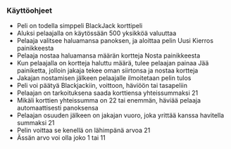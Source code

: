﻿### Käyttöohjeet

- Peli on todella simppeli BlackJack korttipeli
- Aluksi pelaajalla on käytössään 500 yksikköä valuuttaa
- Pelaaja valitsee haluamansa panoksen, ja aloittaa pelin Uusi Kierros painikkeesta
- Pelaaja nostaa haluamansa määrän kortteja Nosta painikkeesta
- Kun pelaajalla on kortteja haluttu määrä, tulee pelaajan painaa Jää painiketta, jolloin jakaja tekee oman siirtonsa ja nostaa kortteja
- Jakajan nostamisen jälkeen pelaajalle ilmoitetaan pelin tulos
- Peli voi päätyä Blackjackiin, voittoon, häviöön tai tasapeliin
- Pelaajan on tarkoituksena saada korttiensa yhteissummaksi 21
- Mikäli korttien yhteissumma on 22 tai enemmän, häviää pelaaja automaattisesti panoksensa
- Pelaajan osuuden jälkeen on jakajan vuoro, joka yrittää kanssa havitella summaksi 21
- Pelin voittaa se kenellä on lähimpänä arvoa 21
- Ässän arvo voi olla joko 1 tai 11


